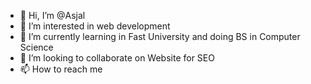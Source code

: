 - 👋 Hi, I’m @Asjal
- 👀 I’m interested in web development
- 🌱 I’m currently learning in Fast University and doing BS in Computer Science
- 💞️ I’m looking to collaborate on Website for SEO
- 📫 How to reach me 

<!---
Asjal4/Asjal4 is a ✨ special ✨ repository because its `README.md` (this file) appears on your GitHub profile.
You can click the Preview link to take a look at your changes.
--->
